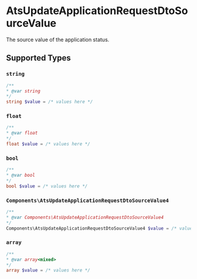 # AtsUpdateApplicationRequestDtoSourceValue

The source value of the application status.


## Supported Types

### `string`

```php
/**
* @var string
*/
string $value = /* values here */
```

### `float`

```php
/**
* @var float
*/
float $value = /* values here */
```

### `bool`

```php
/**
* @var bool
*/
bool $value = /* values here */
```

### `Components\AtsUpdateApplicationRequestDtoSourceValue4`

```php
/**
* @var Components\AtsUpdateApplicationRequestDtoSourceValue4
*/
Components\AtsUpdateApplicationRequestDtoSourceValue4 $value = /* values here */
```

### `array`

```php
/**
* @var array<mixed>
*/
array $value = /* values here */
```

